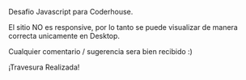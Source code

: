 Desafio Javascript para Coderhouse.

El sitio NO es responsive, por lo tanto se puede visualizar de manera correcta unicamente en Desktop.

Cualquier comentario / sugerencia sera bien recibido :)

¡Travesura Realizada!
